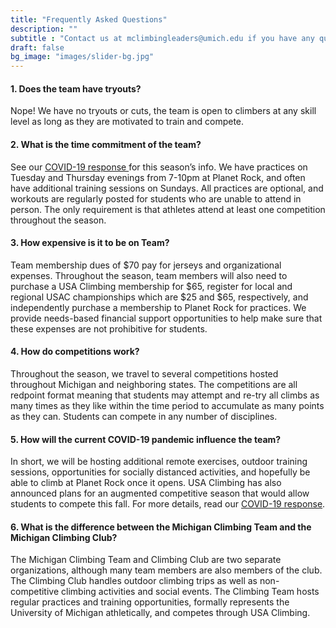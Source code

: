 ```yaml
---
title: "Frequently Asked Questions"
description: ""
subtitle : "Contact us at mclimbingleaders@umich.edu if you have any questions not covered here."
draft: false
bg_image: "images/slider-bg.jpg"
---
```


#### 1. Does the team have tryouts?

Nope! We have no tryouts or cuts, the team is open to climbers at any skill level as long as they are motivated to train and compete.

#### 2. What is the time commitment of the team?

See our <a href = "/news/post-2-covid-response/"> COVID-19 response </a> for this season’s info. We have practices on Tuesday and Thursday evenings from 7-10pm at Planet Rock, and often have additional training sessions on Sundays. All practices are optional, and workouts are regularly posted for students who are unable to attend in person. The only requirement is that athletes attend at least one competition throughout the season.

#### 3. How expensive is it to be on Team?

Team membership dues of $70 pay for jerseys and organizational expenses. Throughout the season, team members will also need to purchase a USA Climbing membership for $65, register for  local and regional USAC championships which are $25 and $65, respectively, and independently purchase a membership to Planet Rock for practices. We provide needs-based financial support opportunities to help make sure that these expenses are not prohibitive for students.

#### 4. How do competitions work?

Throughout the season, we travel to several competitions hosted throughout Michigan and neighboring states. The competitions are all redpoint format meaning that students may attempt and re-try all climbs as many times as they like within the time period to accumulate as many points as they can. Students can compete in any number of disciplines.

#### 5. How will the current COVID-19 pandemic influence the team?

In short, we will be hosting additional remote exercises, outdoor training sessions, opportunities for socially distanced activities, and hopefully be able to climb at Planet Rock once it opens. USA Climbing has also announced plans for an augmented competitive season that would allow students to compete this fall. For more details, read our <a href = "/news/post-2-covid-response/"> COVID-19 response</a>.

#### 6. What is the difference between the Michigan Climbing Team and the Michigan Climbing Club?

The Michigan Climbing Team and Climbing Club are two separate organizations, although many team members are also members of the club. The Climbing Club handles outdoor climbing trips as well as non-competitive climbing activities and social events. The Climbing Team hosts regular practices and training opportunities, formally represents the University of Michigan athletically, and competes through USA Climbing.
